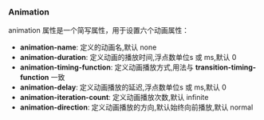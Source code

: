 ### Animation
animation 属性是一个简写属性，用于设置六个动画属性：

- **animation-name**: 定义的动画名,默认 none
- **animation-duration**: 定义动画的播放时间,浮点数单位s 或 ms,默认 0
- **animation-timing-function**: 定义动画播放方式,用法与 **transition-timing-function** 一致
- **animation-delay**: 定义动画播放的延迟,浮点数单位s 或 ms,默认 0
- **animation-iteration-count**: 定义动画播放次数,默认 infinite
- **animation-direction**: 定义动画播放的方向,默认始终向前播放,默认 normal